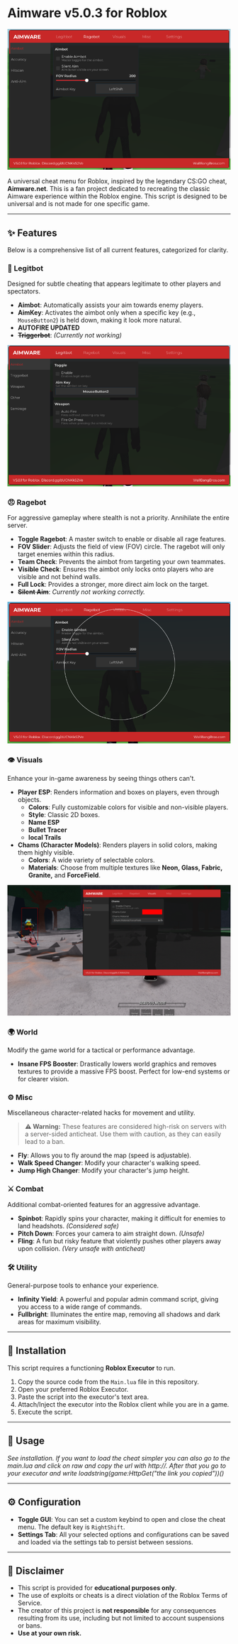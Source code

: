 # Aimware v5.0.3 for Roblox

![Aimware GUI](./Pictures/gui.png)

A universal cheat menu for Roblox, inspired by the legendary CS:GO cheat, **Aimware.net**. This is a fan project dedicated to recreating the classic Aimware experience within the Roblox engine. This script is designed to be universal and is not made for one specific game.

---

## ✨ Features

Below is a comprehensive list of all current features, categorized for clarity.

### 🎯 Legitbot
Designed for subtle cheating that appears legitimate to other players and spectators.

*   **Aimbot**: Automatically assists your aim towards enemy players.
*   **AimKey**: Activates the aimbot only when a specific key (e.g., `MouseButton2`) is held down, making it look more natural.
*   **AUTOFIRE UPDATED**
*   **~~Triggerbot~~**: *(Currently not working)*

![Legitbot Features](./Pictures/legitbot.png)

### 😠 Ragebot
For aggressive gameplay where stealth is not a priority. Annihilate the entire server.

*   **Toggle Ragebot**: A master switch to enable or disable all rage features.
*   **FOV Slider**: Adjusts the field of view (FOV) circle. The ragebot will only target enemies within this radius.
*   **Team Check**: Prevents the aimbot from targeting your own teammates.
*   **Visible Check**: Ensures the aimbot only locks onto players who are visible and not behind walls.
*   **Full Lock**: Provides a stronger, more direct aim lock on the target.
*   **~~Silent Aim~~**: *Currently not working correctly.*

![Ragebot Features](./Pictures/ragebot.png)

### 👁️ Visuals
Enhance your in-game awareness by seeing things others can't.

*   **Player ESP**: Renders information and boxes on players, even through objects.
    *   **Colors**: Fully customizable colors for visible and non-visible players.
    *   **Style**: Classic 2D boxes.
    *   **Name ESP**
    *   **Bullet Tracer**
    *   **local Trails**
*   **Chams (Character Models)**: Renders players in solid colors, making them highly visible.
    *   **Colors**: A wide variety of selectable colors.
    *   **Materials**: Choose from multiple textures like **Neon, Glass, Fabric, Granite,** and **ForceField**.

![Visuals Showcase](./Pictures/visuals.png)

### 🌍 World
Modify the game world for a tactical or performance advantage.

*   **Insane FPS Booster**: Drastically lowers world graphics and removes textures to provide a massive FPS boost. Perfect for low-end systems or for clearer vision.

### ⚙️ Misc
Miscellaneous character-related hacks for movement and utility.

> **⚠️ Warning:** These features are considered high-risk on servers with a server-sided anticheat. Use them with caution, as they can easily lead to a ban.

*   **Fly**: Allows you to fly around the map (speed is adjustable).
*   **Walk Speed Changer**: Modify your character's walking speed.
*   **Jump High Changer**: Modify your character's jump height.

### ⚔️ Combat
Additional combat-oriented features for an aggressive advantage.

*   **Spinbot**: Rapidly spins your character, making it difficult for enemies to land headshots. *(Considered safe)*
*   **Pitch Down**: Forces your camera to aim straight down. *(Unsafe)*
*   **Fling**: A fun but risky feature that violently pushes other players away upon collision. *(Very unsafe with anticheat)*

### 🛠️ Utility
General-purpose tools to enhance your experience.

*   **Infinity Yield**: A powerful and popular admin command script, giving you access to a wide range of commands.
*   **Fullbright**: Illuminates the entire map, removing all shadows and dark areas for maximum visibility.

---

## 🚀 Installation

This script requires a functioning **Roblox Executor** to run.

1.  Copy the source code from the `Main.lua` file in this repository.
2.  Open your preferred Roblox Executor.
3.  Paste the script into the executor's text area.
4.  Attach/Inject the executor into the Roblox client while you are in a game.
5.  Execute the script.

---

## 📖 Usage

*See installation. If you want to load the cheat simpler you can also go to the main.lua and click on raw and copy the url with http://. After that you go to your executor and write loadstring(game:HttpGet("the link you copied"))()*

---

## ⚙️ Configuration

*   **Toggle GUI**: You can set a custom keybind to open and close the cheat menu. The default key is `RightShift`.
*   **Settings Tab**: All your selected options and configurations can be saved and loaded via the settings tab to persist between sessions.

---

## 📜 Disclaimer

*   This script is provided for **educational purposes only**.
*   The use of exploits or cheats is a direct violation of the Roblox Terms of Service.
*   The creator of this project is **not responsible** for any consequences resulting from its use, including but not limited to account suspensions or bans.
*   **Use at your own risk.**
